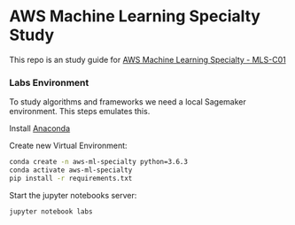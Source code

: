 # AWS Machine Learning Specialty Study

This repo is an study guide for [AWS Machine Learning Specialty - MLS-C01](https://aws.amazon.com/pt/certification/certified-machine-learning-specialty/)

### Labs Environment

To study algorithms and frameworks we need a local Sagemaker environment. This steps emulates this.

Install [Anaconda](https://docs.anaconda.com/anaconda/install/)

Create new Virtual Environment:

```sh
conda create -n aws-ml-specialty python=3.6.3
conda activate aws-ml-specialty
pip install -r requirements.txt
```

Start the jupyter notebooks server:

```sh
jupyter notebook labs
```

